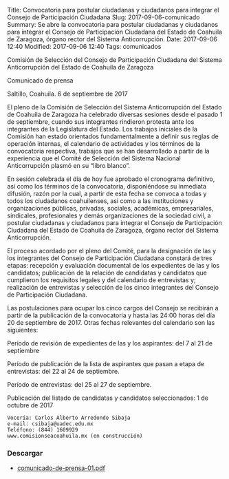 Title: Convocatoria para postular ciudadanas y ciudadanos para integrar el Consejo de Participación Ciudadana
Slug: 2017-09-06-comunicado
Summary: Se abre la convocatoria para postular ciudadanas y ciudadanos para integrar el Consejo de Participación Ciudadana del Estado de Coahuila de Zaragoza, órgano rector del Sistema Anticorrupción.
Date: 2017-09-06 12:40
Modified: 2017-09-06 12:40
Tags: comunicados


Comisión de Selección del Consejo de Participación Ciudadana del Sistema Anticorrupción del Estado de Coahuila de Zaragoza

Comunicado de prensa

Saltillo, Coahuila. 6 de septiembre de 2017

El pleno de la Comisión de Selección del Sistema Anticorrupción del Estado de Coahuila de Zaragoza ha celebrado diversas sesiones desde el pasado 1 de septiembre, cuando sus integrantes rindieron protesta ante los integrantes de la Legislatura del Estado. Los trabajos iniciales de la Comisión han estado orientados fundamentalmente a definir sus reglas de operación internas, el calendario de actividades y los términos de la convocatoria respectiva, trabajos que se han desarrollado a partir de la experiencia que el Comité de Selección del Sistema Nacional Anticorrupción plasmó en su “libro blanco”.

En sesión celebrada el día de hoy fue aprobado el cronograma definitivo, así como los términos de la convocatoria, disponiéndose su inmediata difusión, razón por la cual, a partir de esta fecha se convoca a todas y todos los ciudadanos coahuilenses, así como a las instituciones y organizaciones públicas, privadas, sociales, académicas, empresariales, sindicales, profesionales y demás organizaciones de la sociedad civil, a postular ciudadanas y ciudadanos para integrar el Consejo de Participación Ciudadana del Estado de Coahuila de Zaragoza, órgano rector del Sistema Anticorrupción.

El proceso acordado por el pleno del Comité, para la designación de las y los integrantes del Consejo de Participación Ciudadana constará de tres etapas: recepción y evaluación documental de los expedientes de las y los candidatos; publicación de la relación de candidatas y candidatos que cumplieron los requisitos legales y del calendario de entrevistas y; realización de entrevistas y selección de los cinco integrantes del Consejo de Participación Ciudadana.

Las postulaciones para ocupar los cinco cargos del Consejo se recibirán a partir de la publicación de la convocatoria y hasta las 24:00 horas del día 20 de septiembre de 2017. Otras fechas relevantes del calendario son las siguientes:

Período de revisión de expedientes de las y los aspirantes: del 7 al 21 de septiembre

Período de publicación de la lista de aspirantes que pasan a etapa de entrevistas: del 22 al 24 de septiembre.

Período de entrevistas: del 25 al 27 de septiembre.

Publicación del listado de candidatas y candidatos seleccionados: 1 de octubre de 2017

    Vocería: Carlos Alberto Arredondo Sibaja
    e-mail: csibaja@uadec.edu.mx
    Teléfono: (844) 1609929
    www.comisionseacoahuila.mx (en construcción)

### Descargar

* [comunicado-de-prensa-01.pdf](comunicado-de-prensa-01.pdf)
